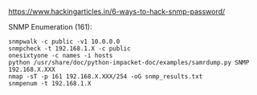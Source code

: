 https://www.hackingarticles.in/6-ways-to-hack-snmp-password/


SNMP Enumeration (161):

    snmpwalk -c public -v1 10.0.0.0
    snmpcheck -t 192.168.1.X -c public
    onesixtyone -c names -i hosts
    python /usr/share/doc/python-impacket-doc/examples/samrdump.py SNMP 192.168.X.XXX
    nmap -sT -p 161 192.168.X.XXX/254 -oG snmp_results.txt
    snmpenum -t 192.168.1.X
